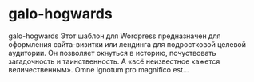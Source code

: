 # galo-hogwards
galo-hogwards
Этот шаблон для Wordpress предназначен для оформления сайта-визитки или лендинга для подростковой целевой аудитории. Он позволяет окнуться в историю, почуствовать загадочность и таинственность. А «всё неизвестное кажется величественным». Omne ignotum pro magnifico est…
